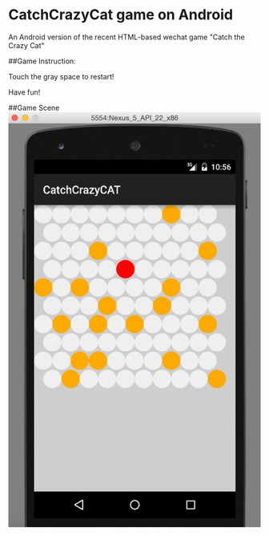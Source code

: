 # CatchCrazyCat game on Android
An Android version of the recent HTML-based wechat game "Catch the Crazy Cat"

##Game Instruction:

Touch the gray space to restart!

Have fun!

##Game Scene
![](GameScene.png)
